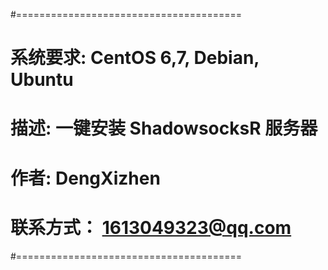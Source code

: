 #=======================================
#   系统要求:  CentOS 6,7, Debian, Ubuntu                        
#   描述: 一键安装 ShadowsocksR 服务器                             
#   作者: DengXizhen                 
#   联系方式： 1613049323@qq.com                                  
#=======================================
